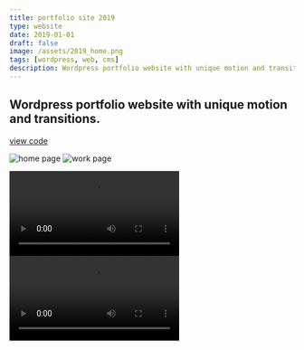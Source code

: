 ```yaml
---
title: portfolio site 2019
type: website
date: 2019-01-01
draft: false
image: /assets/2019_home.png
tags: [wordpress, web, cms]
description: Wordpress portfolio website with unique motion and transitions.
---
```


## Wordpress portfolio website with unique motion and transitions.

[view code](https://github.com/claytercek/portfolio-2019)

![home page](/assets/2019_home.png) ![work page](/assets/2019_work.png)

![home motion](/assets/2019_browse.mp4) ![menu motion](/assets/2019_menu.mp4)

